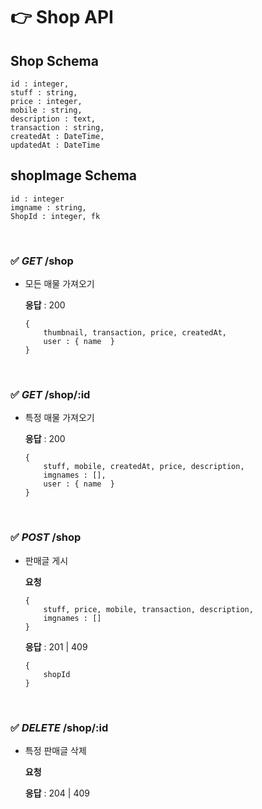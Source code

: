 # 👉 Shop API

## Shop Schema

```
id : integer,
stuff : string,
price : integer,
mobile : string,
description : text,
transaction : string,
createdAt : DateTime,
updatedAt : DateTime
```

## shopImage Schema

```
id : integer
imgname : string,
ShopId : integer, fk
```

<br>

### ✅ _GET_ /shop

- 모든 매물 가져오기

  **응답** : 200

  ```
  {
      thumbnail, transaction, price, createdAt,
      user : { name  }
  }
  ```

<br>

### ✅ _GET_ /shop/:id

- 특정 매물 가져오기

  **응답** : 200

  ```
  {
      stuff, mobile, createdAt, price, description,
      imgnames : [],
      user : { name  }
  }
  ```

<br>

### ✅ _POST_ /shop

- 판매글 게시

  **요청**

  ```
  {
      stuff, price, mobile, transaction, description,
      imgnames : []
  }
  ```

  **응답** : 201 | 409

  ```
  {
      shopId
  }
  ```

<br>

### ✅ _DELETE_ /shop/:id

- 특정 판매글 삭제

  **요청**

  **응답** : 204 | 409

  <br>
